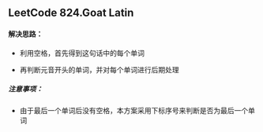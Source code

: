 ## LeetCode 824.Goat Latin

#### 解决思路：
    
* 利用空格，首先得到这句话中的每个单词
	
* 再判断元音开头的单词，并对每个单词进行后期处理
	
##### 注意事项：

* 由于最后一个单词后没有空格，本方案采用下标序号来判断是否为最后一个单词